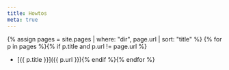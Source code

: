 ```yaml
---
title: Howtos
meta: true
---
```


{% assign pages = site.pages | where: "dir", page.url | sort: "title" %} 
{% for p in pages %}{% if p.title and p.url != page.url %}
  * [{{ p.title }}]({{ p.url }}){% endif %}{% endfor %}
